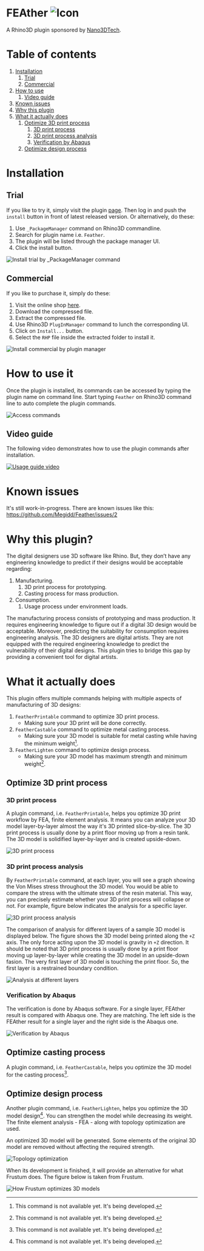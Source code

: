 # FEAther ![Icon](./RhinoCommon/pkg/dist/icon.svg)

A Rhino3D plugin sponsored by [Nano3DTech](https://nano3dtech.com/).

# Table of contents

1. [Installation](#installation)
   1. [Trial](#trial)
   1. [Commercial](#commercial)
1. [How to use](#how-to-use-it)
   1. [Video guide](#video-guide)
1. [Known issues](#known-issues)
1. [Why this plugin](#why-this-plugin)
1. [What it actually does](#what-it-actually-does)
   1. [Optimize 3D print process](#optimize-3d-print-process)
       1. [3D print process](#3d-print-process)
       1. [3D print process analysis](#3d-print-process-analysis)
       1. [Verification by Abaqus](#verification-by-abaqus)
   1. [Optimize design process](#optimize-design-process)

# Installation

## Trial

If you like to try it, simply visit the plugin [page](https://www.food4rhino.com/en/app/feather). Then log in and push the `install` button in front of latest released version. Or alternatively, do these:

1. Use `_PackageManager` command on Rhino3D commandline.
1. Search for plugin name i.e. `Feather`.
1. The plugin will be listed through the package manager UI.
1. Click the install button.

![Install trial by `_PackageManager` command](RhinoCommon/doc/install-package-manager.svg "Install trial via `_PackageManager` command")

## Commercial

If you like to purchase it, simply do these:

1. Visit the online shop [here](https://www.patreon.com/Megidd/shop).
1. Download the compressed file.
1. Extract the compressed file.
1. Use Rhino3D `PlugInManager` command to lunch the corresponding UI.
1. Click on `Install...` button.
1. Select the `RHP` file inside the extracted folder to install it.

![Install commercial by plugin manager](RhinoCommon/doc/install-plugin-manager.svg "Install commercial by plugin manager")

# How to use it

Once the plugin is installed, its commands can be accessed by typing the plugin name on command line. Start typing `Feather` on Rhino3D command line to auto complete the plugin commands.

![Access commands](RhinoCommon/doc/commands.svg "How to access plugin commands")

## Video guide

The following video demonstrates how to use the plugin commands after installation.

[![Usage guide video](http://img.youtube.com/vi/_UDrNsUkYzo/0.jpg)](https://youtu.be/_UDrNsUkYzo "Usage guide video")

# Known issues

It's still work-in-progress. There are known issues like this: https://github.com/Megidd/Feather/issues/2

# Why this plugin?

The digital designers use 3D software like Rhino. But, they don’t have any engineering knowledge to predict if their designs would be acceptable regarding:

1. Manufacturing.
   1. 3D print process for prototyping.
   1. Casting process for mass production.
1. Consumption.
   1. Usage process under environment loads.

The manufacturing process consists of prototyping and mass production. It requires engineering knowledge to figure out if a digital 3D design would be acceptable. Moreover, predicting the suitability for consumption requires engineering analysis. The 3D designers are digital artists. They are not equipped with the required engineering knowledge to predict the vulnerability of their digital designs. This plugin tries to bridge this gap by providing a convenient tool for digital artists.

# What it actually does

This plugin offers multiple commands helping with multiple aspects of manufacturing of 3D designs:

1. `FeatherPrintable` command to optimize 3D print process.
   * Making sure your 3D print will be done correctly.
1. `FeatherCastable` command to optimize metal casting process.
   * Making sure your 3D model is suitable for metal casting while having the minimum weight[^1].
1. `FeatherLighten` command to optimize design process.
   * Making sure your 3D model has maximum strength and minimum weight[^1].

## Optimize 3D print process

### 3D print process

A plugin command, i.e. `FeatherPrintable`, helps you optimize 3D print workflow by FEA, finite element analysis. It means you can analyze your 3D model layer-by-layer almost the way it's 3D printed slice-by-slice. The 3D print process is usually done by a print floor moving up from a resin tank. The 3D model is solidified layer-by-layer and is created upside-down.

![3D print process]( RhinoCommon/doc/3D-print-process.svg "3D print process")

### 3D print process analysis

By `FeatherPrintable` command, at each layer, you will see a graph showing the Von Mises stress throughout the 3D model. You would be able to compare the stress with the ultimate stress of the resin material. This way, you can precisely estimate whether your 3D print process will collapse or not. For example, figure below indicates the analysis for a specific layer.

![3D print process analysis]( RhinoCommon/doc/3D-print-process-analysis.svg "3D print process analysis")

The comparison of analysis for different layers of a sample 3D model is displayed below. The figure shows the 3D model being printed along the `+Z` axis. The only force acting upon the 3D model is gravity in `+Z` direction. It should be noted that 3D print process is usually done by a print floor moving up layer-by-layer while creating the 3D model in an upside-down fasion. The very first layer of 3D model is touching the print floor. So, the first layer is a restrained boundary condition.

![Analysis at different layers]( RhinoCommon/doc/3d-print-process-analysis-compare.svg "Analysis at different layers")

### Verification by Abaqus

The verification is done by Abaqus software. For a single layer, FEAther result is compared with Abaqus one. They are matching. The left side is the FEAther result for a single layer and the right side is the Abaqus one.

![Verification by Abaqus]( RhinoCommon/doc/Abaqus-verification.svg "Verification by Abaqus")

## Optimize casting process

A plugin command, i.e. `FeatherCastable`, helps you optimize the 3D model for the casting process[^1].

## Optimize design process

Another plugin command, i.e. `FeatherLighten`, helps you optimize the 3D model design[^1]. You can strengthen the model while decreasing its weight. The finite element analysis - FEA - along with topology optimization are used.

An optimized 3D model will be generated. Some elements of the original 3D model are removed without affecting the required strength.

![Topology optimization]( RhinoCommon/doc/BESO.png "Topology optimization")

When its development is finished, it will provide an alternative for what Frustum does. The figure below is taken from Frustum.

![How Frustum optimizes 3D models]( RhinoCommon/doc/Frustum.webp " How Frustum optimizes 3D models")

[^1]: This command is not available yet. It's being developed.
